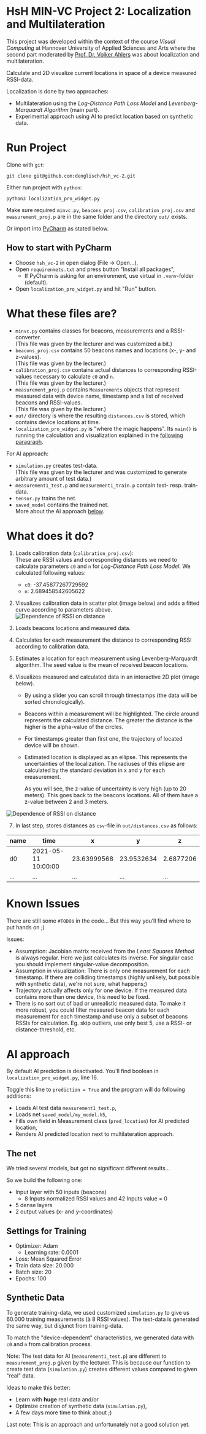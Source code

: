 # HsH MIN-VC Project 2: Localization and Multilateration
This project was developed within the context of the course _Visual Computing_ at Hannover University of Applied Sciences and Arts where the second part moderated by [Prof. Dr. Volker Ahlers](https://www.hs-hannover.de/service/personenfinder/person/1000003387/) was about localization and multilateration.


Calculate and 2D visualize current locations in space of a device measured RSSI-data.

Localization is done by two approaches:
- Multilateration using the _Log-Distance Path Loss Model_ and _Levenberg-Marquardt Algorithm_ (main part).
- Experimental approach using AI to predict location based on synthetic data.


# Run Project
Clone with `git`:
```
git clone git@github.com:denglisch/hsh_vc-2.git
```

Either run project with `python`:
```
python3 localization_pro_widget.py 
```
Make sure required `minvc.py`, `beacons_proj.csv`, `calibration_proj.csv` and `measurement_proj.p` are in the same folder and the directory `out/` exists.

Or import into [PyCharm](https://www.jetbrains.com/de-de/pycharm/) as stated below.

## How to start with PyCharm
- Choose `hsh_vc-2` in open dialog (File -> Open...),
- Open `requirenmets.txt` and press button "Install all packages",
  - If PyCharm is asking for an environment, use virtual in `.venv`-folder (default).
- Open `localization_pro_widget.py` and hit "Run" button.

# What these files are?
- `minvc.py` contains classes for beacons, measurements and a RSSI-converter.  
	(This file was given by the lecturer and was customized a bit.)
- `beacons_proj.csv` contains 50 beacons names and locations (x-, y- and z-values).  
	(This file was given by the lecturer.)
- `calibration_proj.csv` contains actual distances to corresponding RSSI-values necessary to calculate `c0` and `n`.  
	(This file was given by the lecturer.)
- `measurement_proj.p` contains `Measurements` objects that represent measured data with device name, timestamp and a list of received beacons and RSSI-values.  
	(This file was given by the lecturer.)
- `out/` directory is where the resulting `distances.csv` is stored, which contains device locations at time.
- `localization_pro_widget.py` is "where the magic happens".
	Its `main()` is running the calculation and visualization explained in the [following paragraph](#what-does-it-do).

For AI approach:
- `simulation.py` creates test-data.  
	(This file was given by the lecturer and was customized to generate arbitrary amount of test data.)
- `measurement1_test.p` and `measurement1_train.p` contain test- resp. train-data.
- `tensor.py` trains the net.
- `saved_model` contains the trained net.  
	More about the AI approach [below](#ai-approach).


# What does it do?

1. Loads calibration data (`calibration_proj.csv`):  
	These are RSSI values and corresponding distances we need to calculate parameters `c0` and `n` for _Log-Distance Path Loss Model_.
	We calculated following values:
	- `c0`: -37.45877267729592
	- `n`: 2.689458542605622
2. Visualizes calibration data in scatter plot (image below) and adds a fitted curve according to parameters above.  
![Dependence of RSSI on distance](img/rssi_distance.png "Dependence of RSSI on distance")

3. Loads beacons locations and measured data.
4. Calculates for each measurement the distance to corresponding RSSI according to calibration data.
5. Estimates a location for each measurement using Levenberg-Marquardt algorithm. 
	The seed value is the mean of received beacon locations.
6. Visualizes measured and calculated data in an interactive 2D plot (image below).
	- By using a slider you can scroll through timestamps (the data will be sorted chronologically).
	- Beacons within a measurement will be highlighted. 
		The circle around represents the calculated distance.
		The greater the distance is the higher is the alpha-value of the circles.
	- For timestamps greater than first one, the trajectory of located device will be shown.
	- Estimated location is displayed as an ellipse. 
		This represents the uncertainties of the localization.
		The radiuses of this ellipse are calculated by the standard deviation in x and y for each measurement.
		
		As you will see, the z-value of uncertainty is very high (up to 20 meters).
		This goes back to the beacons locations. 
		All of them have a z-value between 2 and 3 meters.
		
		
![Dependence of RSSI on distance](img/vis.png "Dependence of RSSI on distance")

7. In last step, stores distances as `csv`-file in `out/distances.csv` as follows:

name|time|x|y|z
---|---|---|---|---
d0|2021-05-11 10:00:00|23.63999568|23.9532634|2.6877206
...|...|...|...|...
 


# Known Issues
There are still some `#TODO`s in the code... But this way you’ll find where to put hands on ;)

Issues: 
- Assumption: Jacobian matrix received from the _Least Squares Method_ is always regular.
	Here we just calculates its inverse. 
	For singular case you should implement singular-value decomposition.
- Assumption in visualization: There is only one measurement for each timestamp.
	If there are colliding timestamps (highly unlikely, but possible with synthetic data), we're not sure, what happens;)
- Trajectory actually affects only for one device.
	If the measured data contains more than one device, this need to be fixed.
- There is no sort out of bad or unrealistic measured data.
	To make it more robust, you could filter measured beacon data for each measurement for each timestamp and use only a subset of beacons RSSIs for calculation.
	Eg. skip outliers, use only best 5, use a RSSI- or distance-threshold, etc.

# AI approach

By default AI prediction is deactivated. 
You'll find boolean in `localization_pro_widget.py`, line 16.

Toggle this line to `prediction = True` and the program will do following additions:
- Loads AI test data `measurement1_test.p`,
- Loads net `saved_model/my_model.h5`,
- Fills own field in Measurement class (`pred_location`) for AI predicted location,
- Renders AI predicted location next to multilateration approach.


## The net
We tried several models, but got no significant different results...

So we build the following one: 
- Input layer with 50 inputs (beacons)
  - 8 Inputs normalized RSSI values and 42 Inputs value = 0 
- 5 dense layers
- 2 output values (x- and y-coordinates)


## Settings for Training 
- Optimizer: Adam
	- Learning rate: 0.0001
- Loss: Mean Squared Error
- Train data size: 20.000
- Batch size: 20
- Epochs: 100

## Synthetic Data
To generate training-data, we used customized `simulation.py` to give us 60.000 training measurements (à 8 RSSI values).
The test-data is generated the same way, but disjunct from training-data.

To match the "device-dependent" characteristics, we generated data with `c0` and `n` from calibration process.

Note: The test data for AI (`measurement1_test.p`) are different to `measurement_proj.p` given by the lecturer.
This is because our function to create test data (`simulation.py`) creates different values compared to given "real" data.

Ideas to make this better:
- Learn with **huge** real data and/or
- Optimize creation of synthetic data (`simulation.py`),
- A few days more time to think about ;)

Last note: This is an approach and unfortunately not a good solution yet.